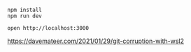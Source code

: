 ```
npm install
npm run dev
```

```
open http://localhost:3000
```
https://davemateer.com/2021/01/29/git-corruption-with-wsl2